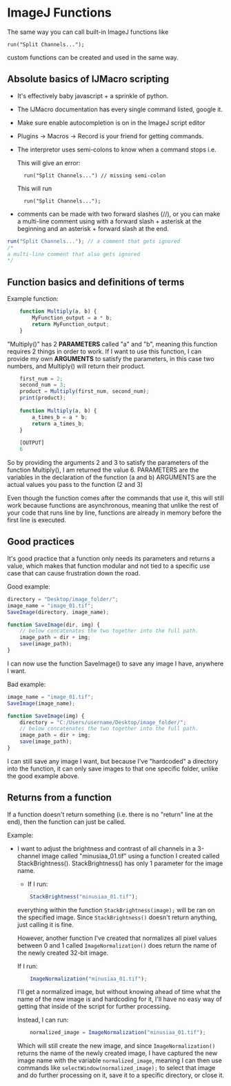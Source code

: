 # ImageJ Functions
The same way you can call built-in ImageJ functions like

	run("Split Channels..."); 

custom functions can be created and used in the same way.
## Absolute basics of IJMacro scripting
- It's effectively baby javascript + a sprinkle of python.
- The IJMacro documentation has every single command listed, google it.
- Make sure enable autocompletion is on in the ImageJ script editor
- Plugins -> Macros -> Record is your friend for getting commands.
- The interpretor uses semi-colons to know when a command stops
i.e.

	This will give an error:

		run("Split Channels...") // missing semi-colon

	This will run
	
		run("Split Channels...");


- comments can be made with two forward slashes (//), or you can make a multi-line comment using with a forward slash + asterisk at the beginning and an asterisk + forward slash at the end.

```javascript
run("Split Channels..."); // a comment that gets ignored
/*
a multi-line comment that also gets ignored
*/
```
## Function basics and definitions of terms
Example function:
```javascript
	function Multiply(a, b) {
		MyFunction_output = a * b;
		return MyFunction_output;
	}
```
"Multiply()" has 2 **PARAMETERS** called "a" and "b",
meaning this function requires 2 things in order to work.
If I want to use this function, I can provide my own **ARGUMENTS** to satisfy the parameters, 
in this case two numbers, and Multiply() will return their product.
```javascript
	first_num = 2;
	second_num = 3;
	product = Multiply(first_num, second_num);
	print(product);
		
	function Multiply(a, b) {
		a_times_b = a * b;
		return a_times_b;
	}
	
	[OUTPUT]
	6
```	
So by providing the arguments 2 and 3 to satisfy the parameters 
of the function Multiply(), I am returned the value 6.
	PARAMETERS are the variables in the declaration of the function
		(a and b)
	ARGUMENTS are the actual values you pass to the function
		(2 and 3)

Even though the function comes after the commands that use it, this will still work because functions are asynchronous, meaning that unlike the rest of your code that runs line by line, functions are already in memory before the first line is executed.
## Good practices
It's good practice that a function only needs its parameters and 
returns a value, which makes that function modular and not tied to 
a specific use case that can cause frustration down the road.
	
Good example:
```javascript
directory = "Desktop/image_folder/";
image_name = "image_01.tif";
SaveImage(directory, image_name);

function SaveImage(dir, img) {
	// below concatenates the two together into the full path.
	image_path = dir + img; 
	save(image_path);
}
```
I can now use the function SaveImage() to save any image I have, anywhere I want.

Bad example:
```javascript
image_name = "image_01.tif";
SaveImage(image_name);

function SaveImage(img) {
	directory = "C:/Users/username/Desktop/image_folder/";
	// below concatenates the two together into the full path.
	image_path = dir + img; 
	save(image_path);
}
```
I can still save any image I want, but because I've "hardcoded" a directory into the function, it can only save images to that one specific folder, unlike the good example above.
## Returns from a function
If a function doesn't return something (i.e. there is no "return" line at the end), then the function can just be called.

Example:
- I want to adjust the brightness and contrast of all channels in a 3-channel image called "minusiaa_01.tif" using a function I created called StackBrightness(). StackBrightness() has only 1 parameter for the image name.

	- If I run:
	```javascript
		StackBrightness("minusiaa_01.tif");
	```
	everything within the function `StackBrightness(image);`
	will be ran on the specified image. Since `StackBrightness()` doesn't return anything, just calling it is fine.
	
	However, another function I've created that normalizes all pixel values between 0 and 1 called `ImageNormalization()` does return the name of the newly created 32-bit image. 
	
	If I run:
	```javascript	
		ImageNormalization("minusiaa_01.tif");
	```
	I'll get a normalized image, but without knowing ahead of time what the 
	name of the new image is and hardcoding for it, I'll have no easy way of getting that inside
	of the script for further processing.
	
	Instead, I can run:
	```javascript
		normalized_image = ImageNormalization("minusiaa_01.tif");
	```
	Which will still create the new image, and since `ImageNormalization()` returns the name of the newly created image, I have captured the new image name with the variable `normalized_image`, meaning I can then use commands like `selectWindow(normalized_image);` to select that image and do further processing on it, save it to a specific directory, or close it.


